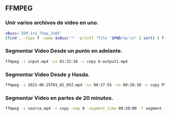 ## FFMPEG
### Unir varios archivos de video en uno.
```sh
vBusc='IEM_1ro_7Sep_2105'
(find . -type f -name $vBusc'*' -printf "file '$PWD/%p'\n" | sort) | ffmpeg -protocol_whitelist file,pipe -f concat -safe 0 -i pipe: -vcodec copy -acodec copy $vBusc'.mp4'
```

### Segmentar Video Desde un punto en adelante.
```sh
ffmpeg -i input.mp4 -ss 01:32:38 -c copy b-output1.mp4
```
    
### Segmentar Video Desde y Hasda.
```sh
ffmpeg -i 2021-06-25T01_02_05Z.mp4 -ss 00:17:55 -to 00:26:30 -c copy PSS_Pedro-1.mp4
```

### Segmentar Video en partes de 20 minutos.
```sh
ffmpeg -i source.mp4 -c copy -map 0 -segment_time 00:20:00 -f segment -reset_timestamps 1 output%03d.mp4
```
